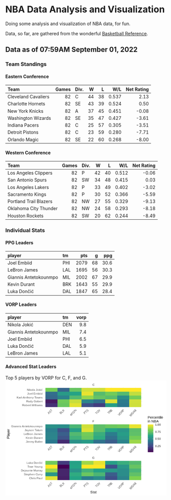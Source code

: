 # NBA Data Analysis and Visualization

Doing some analysis and visualization of NBA data, for fun.

Data, so far, are gathered from the wonderful [Basketball
Reference](https://www.basketball-reference.com/).

## Data as of 07:59AM September 01, 2022

### Team Standings

#### Eastern Conference

| Team                | Games | Div. |  W |  L |   W/L | Net Rating |
| :------------------ | ----: | :--- | -: | -: | ----: | ---------: |
| Cleveland Cavaliers |    82 | C    | 44 | 38 | 0.537 |       2.13 |
| Charlotte Hornets   |    82 | SE   | 43 | 39 | 0.524 |       0.50 |
| New York Knicks     |    82 | A    | 37 | 45 | 0.451 |     \-0.08 |
| Washington Wizards  |    82 | SE   | 35 | 47 | 0.427 |     \-3.61 |
| Indiana Pacers      |    82 | C    | 25 | 57 | 0.305 |     \-3.51 |
| Detroit Pistons     |    82 | C    | 23 | 59 | 0.280 |     \-7.71 |
| Orlando Magic       |    82 | SE   | 22 | 60 | 0.268 |     \-8.00 |

#### Western Conference

| Team                   | Games | Div. |  W |  L |   W/L | Net Rating |
| :--------------------- | ----: | :--- | -: | -: | ----: | ---------: |
| Los Angeles Clippers   |    82 | P    | 42 | 40 | 0.512 |     \-0.06 |
| San Antonio Spurs      |    82 | SW   | 34 | 48 | 0.415 |       0.03 |
| Los Angeles Lakers     |    82 | P    | 33 | 49 | 0.402 |     \-3.02 |
| Sacramento Kings       |    82 | P    | 30 | 52 | 0.366 |     \-5.59 |
| Portland Trail Blazers |    82 | NW   | 27 | 55 | 0.329 |     \-9.13 |
| Oklahoma City Thunder  |    82 | NW   | 24 | 58 | 0.293 |     \-8.18 |
| Houston Rockets        |    82 | SW   | 20 | 62 | 0.244 |     \-8.49 |

### Individual Stats

#### PPG Leaders

| player                | tm  |  pts |  g |  ppg |
| :-------------------- | :-- | ---: | -: | ---: |
| Joel Embiid           | PHI | 2079 | 68 | 30.6 |
| LeBron James          | LAL | 1695 | 56 | 30.3 |
| Giannis Antetokounmpo | MIL | 2002 | 67 | 29.9 |
| Kevin Durant          | BRK | 1643 | 55 | 29.9 |
| Luka Dončić           | DAL | 1847 | 65 | 28.4 |

#### VORP Leaders

| player                | tm  | vorp |
| :-------------------- | :-- | ---: |
| Nikola Jokić          | DEN |  9.8 |
| Giannis Antetokounmpo | MIL |  7.4 |
| Joel Embiid           | PHI |  6.5 |
| Luka Dončić           | DAL |  5.9 |
| LeBron James          | LAL |  5.1 |

#### Advanced Stat Leaders

Top 5 players by VORP for C, F, and G.
![](README_files/figure-gfm/README-unnamed-chunk-7-1.png)<!-- -->
